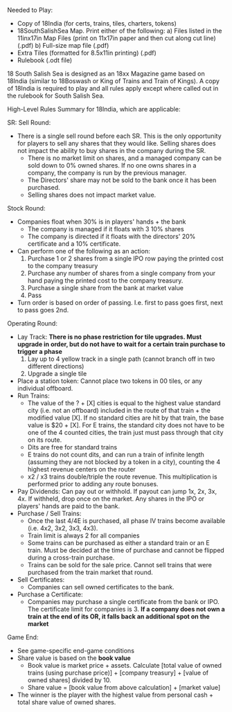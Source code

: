 Needed to Play:
- Copy of 18India (for certs, trains, tiles, charters, tokens)
- 18SouthSalishSea Map. Print either of the following:
  a) Files listed in the 11inx17in Map Files (print on 11x17in paper and then cut along cut line) (.pdf)
  b) Full-size map file (.pdf)
- Extra Tiles (formatted for 8.5x11in printing) (.pdf)
- Rulebook (.odt file)


18 South Salish Sea is designed as an 18xx Magazine game based on 18India (similar to 18Boswash or King of Trains and Train of Kings). 
A copy of 18India is required to play and all rules apply except where called out in the rulebook for South Salish Sea. 

High-Level Rules Summary for 18India, which are applicable:

SR:
Sell Round:
- There is a single sell round before each SR. This is the only opportunity for players to sell any shares that they would like. Selling shares does not impact the ability to buy shares in the company during the SR.
  * There is no market limit on shares, and a managed company can be sold down to 0% owned shares. If no one owns shares in a company, the company is run by the previous manager.
  * The Directors' share may not be sold to the bank once it has been purchased.
  * Selling shares does not impact market value.
    
Stock Round:
- Companies float when 30% is in players' hands + the bank
  * The company is managed if it floats with 3 10% shares
  * The company is directed if it floats with the directors' 20% certificate and a 10% certificate.
- Can perform one of the following as an action:
  1) Purchase 1 or 2 shares from a single IPO row paying the printed cost to the company treasury
  2) Purchase any number of shares from a single company from your hand paying the printed cost to the company treasury.
  3) Purchase a single share from the bank at market value
  4) Pass
- Turn order is based on order of passing. I.e. first to pass goes first, next to pass goes 2nd.

Operating Round:
- Lay Track: **There is no phase restriction for tile upgrades. Must upgrade in order, but do not have to wait for a certain train purchase to trigger a phase**
  1) Lay up to 4 yellow track in a single path (cannot branch off in two different directions)
  2) Upgrade a single tile
- Place a station token: Cannot place two tokens in 00 tiles, or any individual offboard.
- Run Trains:
  * The value of the ? + [X] cities is equal to the highest value standard city (i.e. not an offboard) included in the route of that train + the modified value [X]. If no standard cities are hit by that train, the base value is $20 + [X]. For E trains, the standard city does not have to be one of the 4 counted cities, the train just must pass through that city on its route.
  * Dits are free for standard trains
  * E trains do not count dits, and can run a train of infinite length (assuming they are not blocked by a token in a city), counting the 4 highest revenue centers on the router
  * x2 / x3 trains double/triple the route revenue. This multiplication is performed prior to adding any route bonuses.
- Pay Dividends: Can pay out or withhold. If payout can jump 1x, 2x, 3x, 4x. If withheld, drop once on the market. Any shares in the IPO or players' hands are paid to the bank.
- Purchase / Sell Trains:
  * Once the last 4/4E is purchased, all phase IV trains become available (i.e. 4x2, 3x2, 3x3, 4x3).
  * Train limit is always 2 for all companies
  * Some trains can be purchased as either a standard train or an E train. Must be decided at the time of purchase and cannot be flipped during a cross-train purchase.
  * Trains can be sold for the sale price. Cannot sell trains that were purchased from the train market that round.
- Sell Certificates:
  * Companies can sell owned certificates to the bank.
- Purchase a Certificate:
  * Companies may purchase a single certificate from the bank or IPO. The certificate limit for companies is 3.
**If a company does not own a train at the end of its OR, it falls back an additional spot on the market**

Game End:
- See game-specific end-game conditions
- Share value is based on the **book value**
  * Book value is market price + assets. Calculate [total value of owned trains (using purchase price)] + [company treasury] + [value of owned shares] divided by 10.
  * Share value = [book value from above calculation] + [market value]
- The winner is the player with the highest value from personal cash + total share value of owned shares. 
